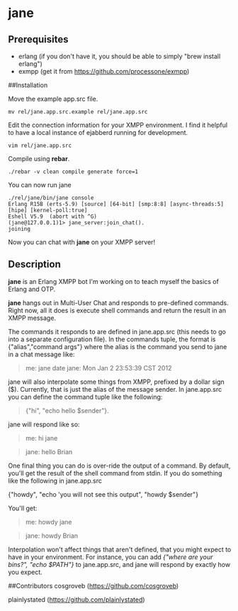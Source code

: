 # jane

## Prerequisites

* erlang (if you don't have it, you should be able to simply "brew install erlang")
* exmpp (get it from https://github.com/processone/exmpp)

##Installation

Move the example app.src file.

```
mv rel/jane.app.src.example rel/jane.app.src
```

Edit the connection information for your XMPP environment. I find it helpful to have a local instance of ejabberd running for development.

```
vim rel/jane.app.src
```

Compile using **rebar**.

```
./rebar -v clean compile generate force=1
```

You can now run jane

```
./rel/jane/bin/jane console
Erlang R15B (erts-5.9) [source] [64-bit] [smp:8:8] [async-threads:5] [hipe] [kernel-poll:true]
Eshell V5.9  (abort with ^G)
(jane@127.0.0.1)1> jane_server:join_chat().
joining
```

Now you can chat with **jane** on your XMPP server!

## Description

**jane** is an Erlang XMPP bot I'm working on to teach myself the basics of Erlang and OTP.

**jane** hangs out in Multi-User Chat and responds to pre-defined commands. Right now, all it does is execute shell commands and return the result in an XMPP message.

The commands it responds to are defined in jane.app.src (this needs to go into a separate configuration file). In the commands tuple, the format is {"alias","command args"} where the alias is the command you send to jane in a chat message like:

>me: jane date
>jane: Mon Jan  2 23:53:39 CST 2012

jane will also interpolate some things from XMPP, prefixed by a dollar sign ($). Currently, that is just the alias of the message sender. In jane.app.src you can define the command tuple like the following:

>{"hi", "echo hello $sender"}.

jane will respond like so:

>me: hi jane

>jane: hello Brian

One final thing you can do is over-ride the output of a command. By default, you'll get the result of the shell command from stdin. If you do something like the following in jane.app.src

{"howdy", "echo 'you will not see this output", "howdy $sender"}

You'll get:

>me: howdy jane

>jane: howdy Brian

Interpolation won't affect things that aren't defined, that you might expect to have in your environment. For instance, you can add *{"where are your bins?", "echo $PATH"}* to jane.app.src, and jane will respond by exactly how you expect.

##Contributors
cosgroveb (https://github.com/cosgroveb)

plainlystated (https://github.com/plainlystated)

